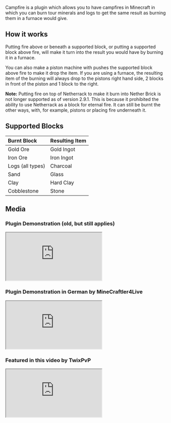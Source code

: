 Campfire is a plugin which allows you to have campfires in Minecraft in which you can burn tour minerals and logs to get the same result as burning them in a furnace would give.

## How it works

Putting fire above or beneath a supported block, or putting a supported block above fire, will make it turn into the result you would have by burning it in a furnace.

You can also make a piston machine with pushes the supported block above fire to make it drop the item. If you are using a furnace, the resulting item of the burning will always drop to the pistons right hand side, 2 blocks in front of the piston and 1 block to the right.

**Note:** Putting fire on top of Netherrack to make it burn into Nether Brick is not longer supported as of version 2.9.1. This is because it prohibited the ability to use Netherrack as a block for eternal fire. It can still be burnt the other ways, with, for example, pistons or placing fire underneath it.


## Supported Blocks

<table>
<thead>
<tr class="header">
<th align="left">Burnt Block</th>
<th align="left">Resulting Item</th>
</tr>
</thead>
<tbody>
<tr class="odd">
<td align="left">Gold Ore</td>
<td align="left">Gold Ingot</td>
</tr>
<tr class="even">
<td align="left">Iron Ore</td>
<td align="left">Iron Ingot</td>
</tr>
<tr class="odd">
<td align="left">Logs (all types)</td>
<td align="left">Charcoal</td>
</tr>
<tr class="even">
<td align="left">Sand</td>
<td align="left">Glass</td>
</tr>
<tr class="odd">
<td align="left">Clay</td>
<td align="left">Hard Clay</td>
</tr>
<tr class="even">
<td align="left">Cobblestone</td>
<td align="left">Stone</td>
</tr>
</tbody>
</table>

## Media

### Plugin Demonstration (old, but still applies)

<iframe src="https://www.youtube.com/embed/q1Wa771UQsY" allowfullscreen></iframe>

### Plugin Demonstration in German by MineCraftler4Live

<iframe src="https://www.youtube.com/embed/O-utE0hDiXw" allowfullscreen></iframe>

### Featured in this video by TwixPvP

<iframe src="https://www.youtube.com/embed/qTOYC4dkdTs" allowfullscreen></iframe>
